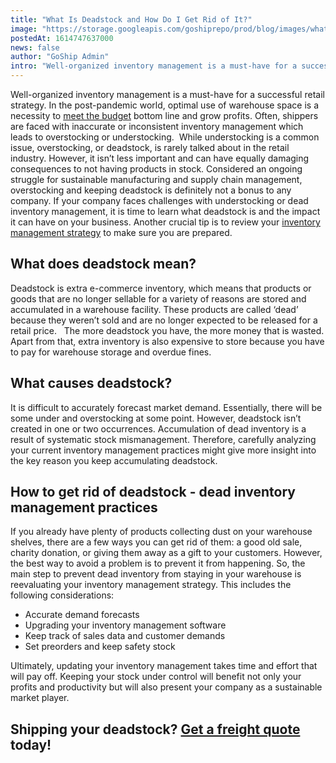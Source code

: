 ```yaml
---
title: "What Is Deadstock and How Do I Get Rid of It?"
image: "https://storage.googleapis.com/goshiprepo/prod/blog/images/what-is-deadstock-and-how-to-get-rid-of-it.jpg"
postedAt: 1614747637000
news: false
author: "GoShip Admin"
intro: "Well-organized inventory management is a must-have for a successful retail strategy. In the post-pandemic world, optimal use of warehouse space is a necessity to meet the budget bottom line and grow profits. Often, shippers are faced with inaccurate or inconsistent inventory management which leads to overstocking or understocking.  While understocking is a common issue, overstocking, or deadstock, is rarely talked about in the retail industry. However, it isn’t less important and can have equally damaging c"
---
```

Well-organized inventory management is a must-have for a successful retail strategy. In the post-pandemic world, optimal use of warehouse space is a necessity to [meet the budget](https://www.goship.com/blog/3-tips-for-transportation-budgeting-in-2021/) bottom line and grow profits. Often, shippers are faced with inaccurate or inconsistent inventory management which leads to overstocking or understocking.  While understocking is a common issue, overstocking, or deadstock, is rarely talked about in the retail industry. However, it isn’t less important and can have equally damaging consequences to not having products in stock. Considered an ongoing struggle for sustainable manufacturing and supply chain management, overstocking and keeping deadstock is definitely not a bonus to any company. If your company faces challenges with understocking or dead inventory management, it is time to learn what deadstock is and the impact it can have on your business. Another crucial tip is to review your [inventory management strategy](https://www.goship.com/blog/attain-better-inventory-accuracy-to-improve-order-fulfillment/) to make sure you are prepared.  

What does deadstock mean?
-------------------------

Deadstock is extra e-commerce inventory, which means that products or goods that are no longer sellable for a variety of reasons are stored and accumulated in a warehouse facility. These products are called ‘dead’ because they weren’t sold and are no longer expected to be released for a retail price.   The more deadstock you have, the more money that is wasted. Apart from that, extra inventory is also expensive to store because you have to pay for warehouse storage and overdue fines.  

What causes deadstock? 
-----------------------

It is difficult to accurately forecast market demand. Essentially, there will be some under and overstocking at some point. However, deadstock isn’t created in one or two occurrences. Accumulation of dead inventory is a result of systematic stock mismanagement. Therefore, carefully analyzing your current inventory management practices might give more insight into the key reason you keep accumulating deadstock.  

How to get rid of deadstock - dead inventory management practices 
------------------------------------------------------------------

If you already have plenty of products collecting dust on your warehouse shelves, there are a few ways you can get rid of them: a good old sale, charity donation, or giving them away as a gift to your customers. However, the best way to avoid a problem is to prevent it from happening. So, the main step to prevent dead inventory from staying in your warehouse is reevaluating your inventory management strategy. This includes the following considerations: 

*   Accurate demand forecasts 
*   Upgrading your inventory management software  
*   Keep track of sales data and customer demands 
*   Set preorders and keep safety stock 

Ultimately, updating your inventory management takes time and effort that will pay off. Keeping your stock under control will benefit not only your profits and productivity but will also present your company as a sustainable market player.

Shipping your deadstock? [Get a freight quote](https://www.goship.com) today!
-----------------------------------------------------------------------------

